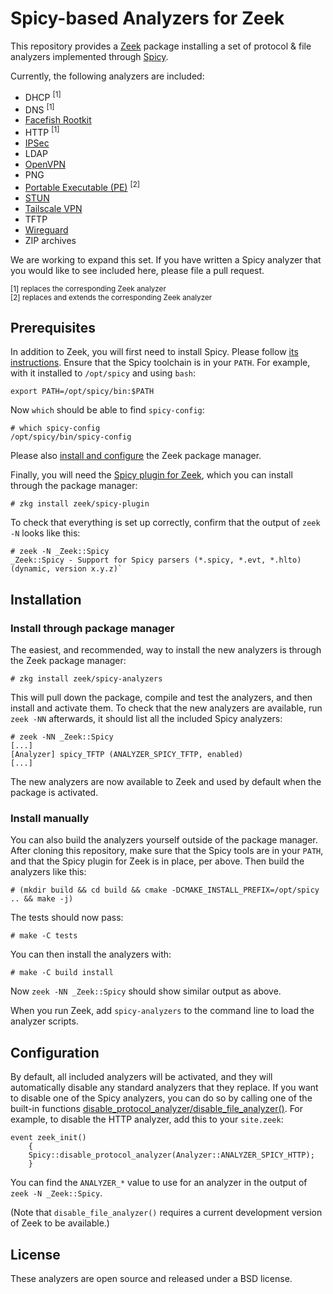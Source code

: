 
# Spicy-based Analyzers for Zeek

This repository provides a [Zeek](https://github.com/zeek/zeek)
package installing a set of protocol & file analyzers implemented
through [Spicy](https://github.com/zeek/spicy).

Currently, the following analyzers are included:

- DHCP <sup>[1]</sup>
- DNS <sup>[1]</sup>
- [Facefish Rootkit](https://github.com/zeek/spicy-analyzers/tree/main/analyzer/facefish_rootkit)
- HTTP <sup>[1]</sup>
- [IPSec](http://github.com/corelight/zeek-spicy-ipsec)
- LDAP
- [OpenVPN](http://github.com/corelight/zeek-spicy-openvpn)
- PNG
- [Portable Executable (PE)](https://github.com/zeek/spicy-pe) <sup>[2]</sup>
- [STUN](http://github.com/corelight/zeek-spicy-stun)
- [Tailscale VPN](http://github.com/corelight/zeek-spicy-wireguard)
- TFTP
- [Wireguard](http://github.com/corelight/zeek-spicy-wireguard)
- ZIP archives

We are working to expand this set. If you have written a Spicy
analyzer that you would like to see included here, please file a pull
request.

<sup>[1] replaces the corresponding Zeek analyzer</sup>\
<sup>[2] replaces and extends the corresponding Zeek analyzer</sup>

## Prerequisites

In addition to Zeek, you will first need to install Spicy. Please
follow [its instructions](https://docs.zeek.org/projects/spicy/en/latest/installation.html).
Ensure that the Spicy toolchain is in your ``PATH``. For example, with
it installed to `/opt/spicy` and using `bash`:

    export PATH=/opt/spicy/bin:$PATH

Now `which` should be able to find `spicy-config`:

    # which spicy-config
    /opt/spicy/bin/spicy-config

Please also [install and configure](https://docs.zeek.org/projects/package-manager/en/stable/quickstart.html)
the Zeek package manager.

Finally, you will need the [Spicy plugin for
Zeek](https://github.com/zeek/spicy-plugin), which you can install
through the package manager:

    # zkg install zeek/spicy-plugin

To check that everything is set up correctly, confirm that the output of
`zeek -N` looks like this:

    # zeek -N _Zeek::Spicy
    _Zeek::Spicy - Support for Spicy parsers (*.spicy, *.evt, *.hlto) (dynamic, version x.y.z)`

## Installation

### Install through package manager

The easiest, and recommended, way to install the new analyzers is
through the Zeek package manager:

    # zkg install zeek/spicy-analyzers

This will pull down the package, compile and test the analyzers, and
then install and activate them. To check that the new analyzers are
available, run `zeek -NN` afterwards, it should list all the included
Spicy analyzers:

    # zeek -NN _Zeek::Spicy
    [...]
    [Analyzer] spicy_TFTP (ANALYZER_SPICY_TFTP, enabled)
    [...]

The new analyzers are now available to Zeek and used by default when
the package is activated.

### Install manually

You can also build the analyzers yourself outside of the package
manager. After cloning this repository, make sure that the Spicy tools are
in your `PATH`, and that the Spicy plugin for Zeek is in place, per
above. Then build the analyzers like this:

    # (mkdir build && cd build && cmake -DCMAKE_INSTALL_PREFIX=/opt/spicy .. && make -j)

The tests should now pass:

    # make -C tests

You can then install the analyzers with:

    # make -C build install

Now `zeek -NN _Zeek::Spicy` should show similar output as above.

When you run Zeek, add `spicy-analyzers` to the command line to load
the analyzer scripts.

## Configuration

By default, all included analyzers will be activated, and they will
automatically disable any standard analyzers that they replace. If you
want to disable one of the Spicy analyzers, you can do so by calling
one of the built-in functions
[disable_protocol_analyzer/disable_file_analyzer()](https://docs.zeek.org/projects/spicy/en/latest/zeek.html#functions).
For example, to disable the HTTP analyzer, add this to your
`site.zeek`:

```.zeek
event zeek_init()
    {
    Spicy::disable_protocol_analyzer(Analyzer::ANALYZER_SPICY_HTTP);
    }
```

You can find the `ANALYZER_*` value to use for an analyzer in the
output of `zeek -N _Zeek::Spicy`.

(Note that `disable_file_analyzer()` requires a current development
version of Zeek to be available.)

## License

These analyzers are open source and released under a BSD license.
